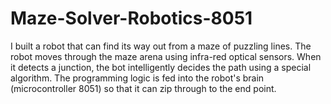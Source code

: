 # Maze-Solver-Robotics-8051
I built a robot that can find its way out from a maze of puzzling lines. The robot moves through the maze arena using infra-red optical sensors. When it detects a junction, the bot intelligently decides the path using a special algorithm. The programming logic is fed into the robot's brain (microcontroller 8051) so that it can zip through to the end point.
